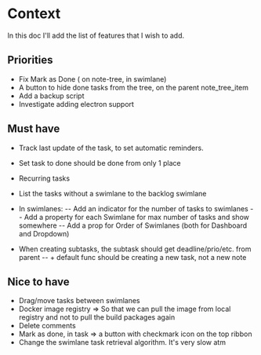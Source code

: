 # Context

In this doc I'll add the list of features that I wish to add.

## Priorities

- Fix Mark as Done ( on note-tree, in swimlane)
- A button to hide done tasks from the tree, on the parent note_tree_item
- Add a backup script 
- Investigate adding electron support

## Must have

- Track last update of the task, to set automatic reminders.
- Set task to done should be done from only 1 place
- Recurring tasks

- List the tasks without a swimlane to the backlog swimlane
- In swimlanes:
    -- Add an indicator for the number of tasks to swimlanes
    -- Add a property for each Swimlane for max number of tasks and show somewhere
    -- Add a prop for Order of Swimlanes (both for Dashboard and Dropdown)
    
- When creating subtasks, the subtask should get deadline/prio/etc. from parent
    -- + default func should be creating a new task, not a new note


## Nice to have
- Drag/move tasks between swimlanes
- Docker image registry => So that we can pull the image from local registry and not to pull the build packages again
- Delete comments
- Mark as done, in task => a button with checkmark icon on the top ribbon
- Change the swimlane task retrieval algorithm. It's very slow atm